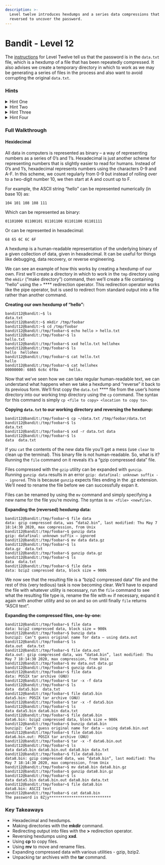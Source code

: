 ```yaml
---
description: >-
  Level twelve introduces hexdumps and a series data compressions that must be
  reversed to uncover the password.
---
```


# Bandit - Level 12

The [instructions](https://overthewire.org/wargames/bandit/bandit13.html) for Level Twelve tell us that the password is in the `data.txt` file, which is a hexdump of a file that has been repeatedly compressed. It also advises we create a temporary directory in which to work as we may be generating a series of files in the process and also want to avoid corrupting the original `data.txt`.

### Hints

<details>

<summary>Hint One</summary>

The first step is to make a directory in `/tmp` from which to work and copy the `data.txt` file from the user’s home directory to this new working directory. From there, you’ll need to use the `xxd` command to reverse the hexdump. What do you end up with?

</details>

<details>

<summary>Hint Two</summary>

The command to reverse the hexdump of data.txt is `xxd -r data.txt data`. This results in a file named `data` which the `file` command will reveal to be a “gzip compressed data” file. This compressed file will need to be expanded.

</details>

<details>

<summary>Hint Three</summary>

To expand the “gzip compressed data” file we can use a utility called `gunzip`. First, though, the `data` file will have to be renamed to `data.gz`.

</details>

<details>

<summary>Hint Four</summary>

Files can be renamed using the `mv` command. After successfully expanding the “gzip compressed data” file and running the `file` command on it, you will discover this too is a compressed file of another type. The rest of the level involves using various utilities to expand these compressed files one by one until you’re left with an “ASCII text” file.

</details>

### Full Walkthrough

#### **Hexidecimal**

All data in computers is represented as binary – a way of representing numbers as a series of 0’s and 1’s. Hexadecimal is just another scheme for representing numbers that is slightly easier to read for humans. Instead of 0’s and 1’s, hexadecimal represents numbers using the characters 0-9 and A-F. In this scheme, we count regularly from 0-9 but instead of rolling over to a two-digit number 10, we then start at A and count up to F.

For example, the ASCII string “hello” can be represented numerically (in base 10) as:

`104 101 108 108 111`

Which can be represented as binary:

`01101000 01100101 01101100 01101100 01101111`

Or can be represented in hexadecimal:

`68 65 6C 6C 6F`

A hexdump is a human-readable representation of the underlying binary of a given collection of data, given in hexadecimal. It can be useful for things like debugging, data recovery, or reverse engineering.

We can see an example of how this works by creating a hexdump of our own. First we’ll create a directory in which to work in the `tmp` directory using the `mkdir` (“make directory”) command, then we’ll create a file containing “hello” using the `>` **** redirection operator. This redirection operator works like the pipe operator, but is used to redirect from standard output into a file rather than another command.

**Creating our own hexdump of “hello”:**

```shell-session
bandit12@bandit:~$ ls
data.txt
bandit12@bandit:~$ mkdir /tmp/foobar
bandit12@bandit:~$ cd /tmp/foobar
bandit12@bandit:/tmp/foobar~$ echo hello > hello.txt
bandit12@bandit:/tmp/foobar~$ ls
hello.txt
bandit12@bandit:/tmp/foobar~$ xxd hello.txt hellohex
bandit12@bandit:/tmp/foobar~$ ls
hello  hellohex
bandit12@bandit:/tmp/foobar~$ cat hello.txt
hello
bandit12@bandit:/tmp/foobar~$ cat hellohex
00000000: 6865 6c6c 6f0a     hello.
```

Now that we’ve seen how we can take regular human-readable text, we can understand what happens when we take a hexdump and “reverse” it back to its previous form. We’ll first copy the `data.txt` **** file from the user’s home directory into our working tmp directory using the `cp` command. The syntax for this command is simply `cp <file to copy> <location to copy to>`.

**Copying `data.txt` to our working directory and reversing the hexdump:**

```shell-session
bandit12@bandit:/tmp/foobar~$ cp ~/data.txt /tmp/foobar/data.txt
bandit12@bandit:/tmp/foobar~$ ls
data.txt
bandit12@bandit:/tmp/foobar~$ xxd -r data.txt data
bandit12@bandit:/tmp/foobar~$ ls
data  data.txt
```

If you `cat` the contents of the new data file you’ll get a mess (use `clear` to clean up the terminal). This binary file is not human-readable. So, what is it? Running the `file` command on it reveals it’s a “gzip compressed data” file.

Files compressed with the `gzip` utility can be expanded with `gunzip`. Running `gunzip data` results in an error `gzip: datafinal: unknown suffix -- ignored`. This is because `gunzip` expects files ending in the .gz extension. We’ll need to rename the file before we can successfully expan it.

Files can be renamed by using the `mv` command and simply specifying a new name for the file you’re moving. The syntax is `mv <file> <newfile>`.

**Expanding the (reversed) hexdump data:**

```shell-session
bandit12@bandit:/tmp/foobar~$ file data
data: gzip compressed data, was “data2.bin”, last modified: Thu May 7 18:14:30 2020, max compression, from Unix
bandit12@bandit:/tmp/foobar~$ gunzip data
gzip: datafinal: unknown suffix — ignored
bandit12@bandit:/tmp/foobar~$ mv data data.gz
bandit12@bandit:/tmp/foobar~$ ls
data.gz  data.txt
bandit12@bandit:/tmp/foobar~$ gunzip data.gz
bandit12@bandit:/tmp/foobar~$ ls
data  data.txt
bandit12@bandit:/tmp/foobar~$ file data
data: bzip2 compressed data, block size = 900k
```

We now see that the resulting file is a “bzip2 compressed data” file and the rest of this (very tedious) task is now becoming clear. We’ll have to expand the file with whatever utility is necessary, run the `file` command to see what the resulting file type is, rename the file with `mv` if necessary, expand it again with another utility and so on and so on until finally `file` returns “ASCII text”.

**Expanding the compressed files, one-by-one:**

```shell-session
bandit12@bandit:/tmp/foobar~$ file data
data: bzip2 compressed data, block size = 900k
bandit12@bandit:/tmp/foobar~$ bunzip data
bunzip2: Can’t guess original name for data — using data.out
bandit12@bandit:/tmp/foobar~$ ls
data.out  data.txt
bandit12@bandit:/tmp/foobar~$ file data.out
data.out: gzip compressed data, was “data4.bin”, last modified: Thu May 7 18:14:30 2020, max compression, from Unix
bandit12@bandit:/tmp/foobar~$ mv data.out data.gz
bandit12@bandit:/tmp/foobar~$ gunzip data.gz
bandit12@bandit:/tmp/foobar~$ file data
data: POSIX tar archive (GNU)
bandit12@bandit:/tmp/foobar~$ tar -x -f data
bandit12@bandit:/tmp/foobar~$ ls
data  data5.bin  data.txt
bandit12@bandit:/tmp/foobar~$ file data5.bin
data5.bin: POSIX tar archive (GNU)
bandit12@bandit:/tmp/foobar~$ tar -x -f data5.bin
bandit12@bandit:/tmp/foobar~$ ls
data data5.bin data6.bin data.txt
bandit12@bandit:/tmp/foobar~$ file data6.bin
data6.bin: bzip2 compressed data, block size = 900k
bandit12@bandit:/tmp/foobar~$ bunzip data6.bin
bunzip2: Can’t guess original name for data — using data6.bin.out
bandit12@bandit:/tmp/foobar~$ file data6.bin
data6.bin.out: POSIX tar archive (GNU)
bandit12@bandit:/tmp/foobar~$ tar -x -f data6.bin.out
bandit12@bandit:/tmp/foobar~$ ls
data data5.bin data6.bin.out data8.bin data.txt
bandit12@bandit:/tmp/foobar~$ file data8.bin
data8.bin: gzip compressed data, was “data9.bin”, last modified: Thu May 7 18:14:30 2020, max compression, from Unix
bandit12@bandit:/tmp/foobar~$ mv data8.bin data8.bin.gz
bandit12@bandit:/tmp/foobar~$ gunzip data8.bin.gz
bandit12@bandit:/tmp/foobar~$ ls
data data5.bin data6.bin.out data8.bin data.txt
bandit12@bandit:/tmp/foobar~$ file data8.bin
data8.bin: ASCII text
bandit12@bandit:/tmp/foobar~$ cat data8.bin
The password is 8Zjy****************************
```

### Key Takeaways

* Hexadecimal and hexdumps.
* Making directories with the **mkdir** command.
* Redirecting output into files with the **>** redirection operator.
* Reversing hexdumps using **xxd**.
* Using **cp** to copy files.
* Using **mv** to move and rename files.
* Expanding compressed data with various utilities - gzip, bzip2.
* Unpacking tar archives with the **tar** command.
